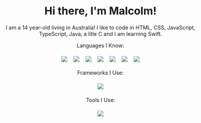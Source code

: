 <div align="center">
  <h1>Hi there, I'm Malcolm!</h1>
  <p>I am a 14 year-old living in Australia! I like to code in HTML, CSS, JavaScript, TypeScript, Java, a litle C and I am learning Swift.</p>
  <p>Languages I Know:</p>
  <img src="https://img.shields.io/badge/html5-%23E34F26.svg?style=for-the-badge&logo=html5&logoColor=white" style="vertical-align:top; margin:6px">
  <img src="https://img.shields.io/badge/css3-%231572B6.svg?style=for-the-badge&logo=css3&logoColor=white" style="vertical-align:top; margin:6px">
  <img src="https://img.shields.io/badge/typescript-%23007ACC.svg?style=for-the-badge&logo=typescript&logoColor=white" style="vertical-align:top; margin:6px">
  <img src="https://img.shields.io/badge/javascript-%23F7DF1E.svg?style=for-the-badge&logo=javascript&logoColor=black" style="vertical-align:top; margin:6px">
  <img src="https://img.shields.io/badge/java-%23007396.svg?style=for-the-badge&logo=java&logoColor=white" style="vertical-align:top; margin:6px">
  <img src="https://img.shields.io/badge/swift-%23FF5733.svg?style=for-the-badge&logo=swift&logoColor=white" style="vertical-align:top; margin:6px">
  <img src="https://img.shields.io/badge/C-%2300599C.svg?style=for-the-badge&logo=c&logoColor=white" style="vertical-align:top; margin:6px">
  <p>Frameworks I Use:</p>
  <img src="https://img.shields.io/badge/react-%23007ACC.svg?style=for-the-badge&logo=react&logoColor=white" style="vertical-align:top; margin:6px">
  <p>Tools I Use:</p>
  <img src="https://img.shields.io/badge/GIT-%23F05033.svg?style=for-the-badge&logo=git&logoColor=white" style="vertical-align:top; margin:6px">
</div>
